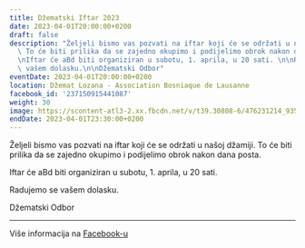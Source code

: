 ```yaml
---
title: Džematski Iftar 2023
date: 2023-04-01T20:00:00+0200
draft: false
description: "Željeli bismo vas pozvati na iftar koji će se održati u našoj džamiji.\
  \ To će biti prilika da se zajedno okupimo i podijelimo obrok nakon dana posta.\n\
  \nIftar će aBd biti organiziran u subotu, 1. aprila, u 20 sati. \n\nRadujemo se\
  \ vašem dolasku.\n\nDžematski Odbor"
eventDate: 2023-04-01T20:00:00+0200
location: Džemat Lozana - Association Bosniaque de Lausanne
facebook_id: '237150915441087'
weight: 30
image: https://scontent-atl3-2.xx.fbcdn.net/v/t39.30808-6/476231214_935500385377228_3500090740640109385_n.jpg?_nc_cat=101&ccb=1-7&_nc_sid=9e60e4&_nc_ohc=2k1769G_-1sQ7kNvwGyUG54&_nc_oc=AdnBiOmiPI-S86pNbt3Q-CDNtxgQebdfgir9bHj9LHUKX5SFTUL63fDkMl_o4XtsH_U&_nc_zt=23&_nc_ht=scontent-atl3-2.xx&edm=ABTKTjYEAAAA&_nc_gid=YgpdCsnK25IdQbQfL9SauQ&oh=00_AfFlmwEX0Rj9B4yOJ5dV-0uKonx91awlJY-xlc-v3CsWtw&oe=68109F9A
endDate: 2023-04-01T23:30:00+0200
---
```


Željeli bismo vas pozvati na iftar koji će se održati u našoj džamiji. To će biti prilika da se zajedno okupimo i podijelimo obrok nakon dana posta.

Iftar će aBd biti organiziran u subotu, 1. aprila, u 20 sati. 

Radujemo se vašem dolasku.

Džematski Odbor

---

Više informacija na [Facebook-u](https://facebook.com/events/237150915441087)